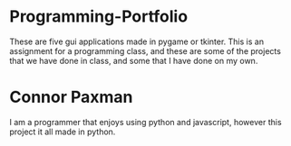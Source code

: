 # Programming-Portfolio
These are five gui applications made in pygame or tkinter. This is an assignment for a programming class, and these are some of the projects that we have done in class, and some that I have done on my own.
# Connor Paxman
I am a programmer that enjoys using python and javascript, however this project it all made in python.
